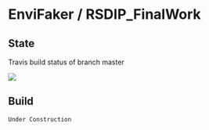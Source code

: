 # EnviFaker / RSDIP_FinalWork

## State

Travis build status of branch master

![](https://travis-ci.com/GensokyoSageLeague/EnviFaker.svg?branch=master)

## Build

```
Under Construction
```
